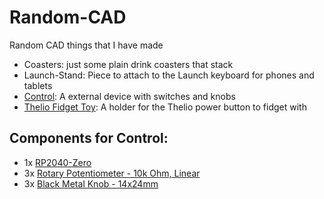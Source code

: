 # Random-CAD
Random CAD things that I have made

- Coasters: just some plain drink coasters that stack
- Launch-Stand: Piece to attach to the Launch keyboard for phones and tablets
- [Control](Control/Control-vB.png): A external device with switches and knobs
- [Thelio Fidget Toy](Thelio-Fidget-Toy/thelio-fidget-toy.png): A holder for the Thelio power button to fidget with

## Components for Control:

- 1x [RP2040-Zero](https://www.waveshare.com/rp2040-zero.htm)
- 3x [Rotary Potentiometer - 10k Ohm, Linear](https://www.sparkfun.com/products/9939)
- 3x [Black Metal Knob - 14x24mm](https://www.sparkfun.com/products/10002)

